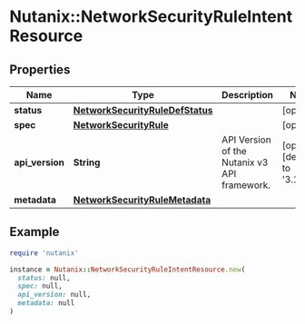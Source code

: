 # Nutanix::NetworkSecurityRuleIntentResource

## Properties

| Name | Type | Description | Notes |
| ---- | ---- | ----------- | ----- |
| **status** | [**NetworkSecurityRuleDefStatus**](NetworkSecurityRuleDefStatus.md) |  | [optional] |
| **spec** | [**NetworkSecurityRule**](NetworkSecurityRule.md) |  | [optional] |
| **api_version** | **String** | API Version of the Nutanix v3 API framework. | [optional][default to &#39;3.1.0&#39;] |
| **metadata** | [**NetworkSecurityRuleMetadata**](NetworkSecurityRuleMetadata.md) |  |  |

## Example

```ruby
require 'nutanix'

instance = Nutanix::NetworkSecurityRuleIntentResource.new(
  status: null,
  spec: null,
  api_version: null,
  metadata: null
)
```

